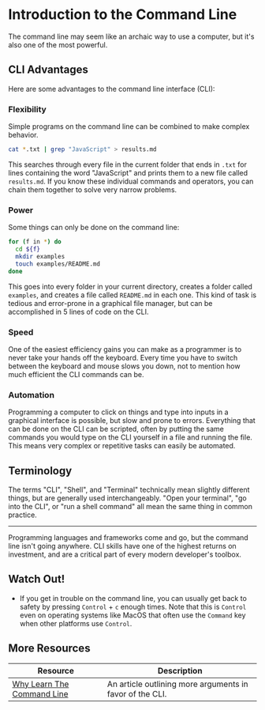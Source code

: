 # Introduction to the Command Line

The command line may seem like an archaic way to use a computer, but it's also one of the most powerful.

## CLI Advantages

Here are some advantages to the command line interface (CLI):

### Flexibility

Simple programs on the command line can be combined to make complex behavior.

```bash
cat *.txt | grep "JavaScript" > results.md
```

This searches through every file in the current folder that ends in `.txt` for lines containing the word "JavaScript" and prints them to a new file called `results.md`. If you know these individual commands and operators, you can chain them together to solve very narrow problems.

### Power

Some things can only be done on the command line:

```bash
for (f in *) do
  cd ${f}
  mkdir examples
  touch examples/README.md
done
```

This goes into every folder in your current directory, creates a folder called `examples`, and creates a file called `README.md` in each one. This kind of task is tedious and error-prone in a graphical file manager, but can be accomplished in 5 lines of code on the CLI.

### Speed

One of the easiest efficiency gains you can make as a programmer is to never take your hands off the keyboard. Every time you have to switch between the keyboard and mouse slows you down, not to mention how much efficient the CLI commands can be.

### Automation

Programming a computer to click on things and type into inputs in a graphical interface is possible, but slow and prone to errors. Everything that can be done on the CLI can be scripted, often by putting the same commands you would type on the CLI yourself in a file and running the file. This means very complex or repetitive tasks can easily be automated.

## Terminology

The terms "CLI", "Shell", and "Terminal" technically mean slightly different things, but are generally used interchangeably. "Open your terminal", "go into the CLI", or "run a shell command" all mean the same thing in common practice.

---

Programming languages and frameworks come and go, but the command line isn't going anywhere. CLI skills have one of the highest returns on investment, and are a critical part of every modern developer's toolbox.

## Watch Out!

* If you get in trouble on the command line, you can usually get back to safety by pressing `Control` + `c` enough times. Note that this is `Control` even on operating systems like MacOS that often use the `Command` key when other platforms use `Control`.

## More Resources

| Resource | Description |
| --- | --- |
| [Why Learn The Command Line](https://www.dataquest.io/blog/why-learn-the-command-line/) | An article outlining more arguments in favor of the CLI. |

